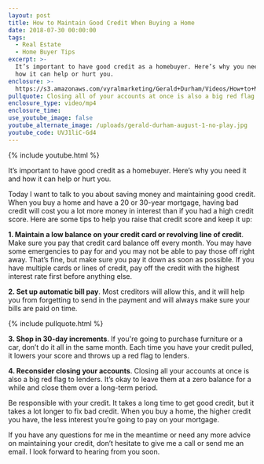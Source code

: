 ```yaml
---
layout: post
title: How to Maintain Good Credit When Buying a Home
date: 2018-07-30 00:00:00
tags:
  - Real Estate
  - Home Buyer Tips
excerpt: >-
  It’s important to have good credit as a homebuyer. Here’s why you need it and
  how it can help or hurt you.
enclosure: >-
  https://s3.amazonaws.com/vyralmarketing/Gerald+Durham/Videos/How+to+Maintain+Good+Credit+When+Buying+a+Home.mp4
pullquote: Closing all of your accounts at once is also a big red flag to lenders.
enclosure_type: video/mp4
enclosure_time:
use_youtube_image: false
youtube_alternate_image: /uploads/gerald-durham-august-1-no-play.jpg
youtube_code: UVJ1liC-Gd4
---
```


{% include youtube.html %}

It’s important to have good credit as a homebuyer. Here’s why you need it and how it can help or hurt you.

Today I want to talk to you about saving money and maintaining good credit. When you buy a home and have a 20 or 30-year mortgage, having bad credit will cost you a lot more money in interest than if you had a high credit score. Here are some tips to help you raise that credit score and keep it up:

**1. Maintain a low balance on your credit card or revolving line of credit**. Make sure you pay that credit card balance off every month. You may have some emergencies to pay for and you may not be able to pay those off right away. That’s fine, but make sure you pay it down as soon as possible. If you have multiple cards or lines of credit, pay off the credit with the highest interest rate first before anything else.

**2. Set up automatic bill pay**. Most creditors will allow this, and it will help you from forgetting to send in the payment and will always make sure your bills are paid on time.

{% include pullquote.html %}

**3. Shop in 30-day increments**. If you're going to purchase furniture or a car, don’t do it all in the same month. Each time you have your credit pulled, it lowers your score and throws up a red flag to lenders.

**4. Reconsider closing your accounts**. Closing all your accounts at once is also a big red flag to lenders. It’s okay to leave them at a zero balance for a while and close them over a long-term period.

Be responsible with your credit. It takes a long time to get good credit, but it takes a lot longer to fix bad credit. When you buy a home, the higher credit you have, the less interest you’re going to pay on your mortgage.

If you have any questions for me in the meantime or need any more advice on maintaining your credit, don’t hesitate to give me a call or send me an email. I look forward to hearing from you soon.